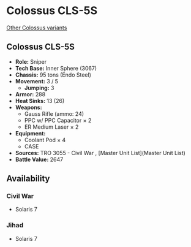 # Colossus CLS-5S 

[Other Colossus variants](../colossus.md) 

## Colossus CLS-5S 

- **Role:** Sniper 
- **Tech Base:** Inner Sphere (3067) 
- **Chassis:** 95 tons (Endo Steel) 
- **Movement:** 3 / 5 
  - **Jumping:** 3 
- **Armor:** 288 
- **Heat Sinks:** 13 (26) 
- **Weapons:** 
  - Gauss Rifle (ammo: 24) 
  - PPC w/ PPC Capacitor × 2 
  - ER Medium Laser × 2 
- **Equipment:** 
  - Coolant Pod × 4 
  - CASE 
- **Sources:** TRO 3055 - Civil War , [Master Unit List](Master Unit List) 
- **Battle Value:** 2647 

## Availability 

### Civil War 

- Solaris 7 

### Jihad 

- Solaris 7 

